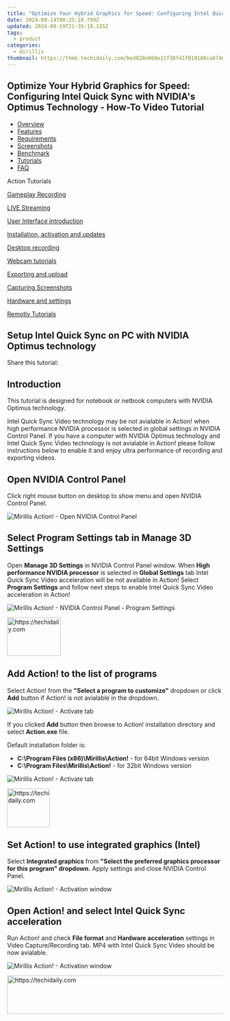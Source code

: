 ```yaml
---
title: "Optimize Your Hybrid Graphics for Speed: Configuring Intel Quick Sync with NVIDIA's Optimus Technology - How-To Video Tutorial"
date: 2024-09-14T00:25:18.799Z
updated: 2024-09-19T21:35:19.135Z
tags:
  - product
categories:
  - mirillis
thumbnail: https://thmb.techidaily.com/bed828e860e21f38fd1f019188cab74669ed8a92873ff57d3d957484d8eacf74.jpg
---
```


## Optimize Your Hybrid Graphics for Speed: Configuring Intel Quick Sync with NVIDIA's Optimus Technology - How-To Video Tutorial

* [Overview](https://tools.techidaily.com/mirillis/products/)
* [Features](https://tools.techidaily.com/mirillis/products/)
* [Requirements](https://tools.techidaily.com/mirillis/products/)
* [Screenshots](https://tools.techidaily.com/mirillis/products/)
* [Benchmark](https://tools.techidaily.com/mirillis/products/)
* [Tutorials](https://tools.techidaily.com/mirillis/products/)
* [FAQ](https://tools.techidaily.com/mirillis/products/)

Action Tutorials

[Gameplay Recording](https://tools.techidaily.com/mirillis/products/) 

[LIVE Streaming](https://tools.techidaily.com/mirillis/products/) 

[User Interface introduction](https://tools.techidaily.com/mirillis/products/) 

[Installation, activation and updates](https://tools.techidaily.com/mirillis/products/) 

[Desktop recording](https://tools.techidaily.com/mirillis/products/) 

[Webcam tutorials](https://tools.techidaily.com/mirillis/products/) 

[Exporting and upload](https://tools.techidaily.com/mirillis/products/) 

[Capturing Screenshots](https://tools.techidaily.com/mirillis/products/) 

[Hardware and settings](https://tools.techidaily.com/mirillis/products/) 

[Remotly Tutorials](https://remotly.com/tutorials/getting-started-with-remotly-for-windows-pc) 

## Setup Intel Quick Sync on PC with NVIDIA Optimus technology

  
 Share this tutorial:

##  Introduction 

 This tutorial is designed for notebook or netbook computers with NVIDIA Optimus technology. 

 Intel Quick Sync Video technology may be not avialable in Action! when high performance NVIDIA processor is selected in global settings in NVIDIA Control Panel. If you have a computer with NVIDIA Optimus technology and Intel Quick Sync Video technology is not avialable in Action! please follow instructions below to enable it and enjoy ultra performance of recording and exporting videos.

##  Open NVIDIA Control Panel 

 Click right mouse button on desktop to show menu and open NVIDIA Control Panel. 

![Mirillis Action! - Open NVIDIA Control Panel](https://mirillis.com/res/old/gfx/tutorials/hardware_settings/mirillis_action_nvidia_optimus_enter_control_panel.jpg "Open NVIDIA Control Panel") 

##  Select Program Settings tab in Manage 3D Settings 

 Open **Manage 3D Settings** in NVIDIA Control Panel window. When **High performance NVIDIA processor** is selected in **Global Settings** tab Intel Quick Sync Video acceleration will be not available in Action! Select **Program Settings** and follow next steps to enable Intel Quick Sync Video acceleration in Action!

![Mirillis Action! - NVIDIA Control Panel - Program Settings](https://mirillis.com/res/old/gfx/tutorials/hardware_settings/mirillis_action_nvidia_optimus_setup.jpg "NVIDIA Control Panel - Program Settings") 

<!-- affiliate ads begin -->
<a href="https://aligracehair.sjv.io/c/5597632/2135351/19272" target="_top" id="2135351">
  <img src="//a.impactradius-go.com/display-ad/19272-2135351" border="0" alt="https://techidaily.com" width="125" height="90"/>
</a>
<img height="0" width="0" src="https://aligracehair.sjv.io/i/5597632/2135351/19272" style="position:absolute;visibility:hidden;" border="0" />
<!-- affiliate ads end -->

##  Add Action! to the list of programs

 Select Action! from the **"Select a program to customize"** dropdown or click **Add** button if Action! is not avialable in the dropdown. 

![Mirillis Action! - Activate tab](https://mirillis.com/res/old/gfx/tutorials/hardware_settings/mirillis_action_nvidia_optimus_setup_add_action.jpg "Select activate tab") 

 If you clicked **Add** button then browse to Action! installation directory and select **Action.exe** file.  
  
 Default installation folder is:

* **C:\\Program Files (x86)\\Mirillis\\Action!** \- for 64bit Windows version
* **C:\\Program Files\\Mirillis\\Action!** \- for 32bit Windows version

![Mirillis Action! - Activate tab](https://mirillis.com/res/old/gfx/tutorials/hardware_settings/mirillis_action_nvidia_optimus_setup_select_action.jpg "Select activate tab") 

<!-- affiliate ads begin -->
<a href="https://bluettius.sjv.io/c/5597632/2148619/17108" target="_top" id="2148619">
  <img src="//a.impactradius-go.com/display-ad/17108-2148619" border="0" alt="https://techidaily.com" width="100" height="90"/>
</a>
<img height="0" width="0" src="https://bluettius.sjv.io/i/5597632/2148619/17108" style="position:absolute;visibility:hidden;" border="0" />
<!-- affiliate ads end -->

## Set Action! to use integrated graphics (Intel) 

 Select **Integrated graphics** from **"Select the preferred graphics processor for this program" dropdown.** Apply settings and close NVIDIA Control Panel.

![Mirillis Action! - Activation window](https://mirillis.com/res/old/gfx/tutorials/hardware_settings/mirillis_action_nvidia_optimus_setup_integrated_graphics.jpg "Activation window with all fields filled in") 

## Open Action! and select Intel Quick Sync acceleration 

 Run Action! and check **File format** and **Hardware acceleration** settings in Video Capture/Recording tab. MP4 with Intel Quick Sync Video should be now avialable. 

![Mirillis Action! - Activation window](https://mirillis.com/res/old/gfx/tutorials/hardware_settings/mirillis_action_file_format_settings_intel_quick_sync.jpg "Activation window with all fields filled in")

<!-- affiliate ads begin -->
<a href="https://appsumo.8odi.net/c/5597632/2049388/7443" target="_top" id="2049388">
  <img src="//a.impactradius-go.com/display-ad/7443-2049388" border="0" alt="https://techidaily.com" width="728" height="90"/>
</a>
<img height="0" width="0" src="https://appsumo.8odi.net/i/5597632/2049388/7443" style="position:absolute;visibility:hidden;" border="0" />
<!-- affiliate ads end -->

<ins class="adsbygoogle"
     style="display:block"
     data-ad-format="autorelaxed"
     data-ad-client="ca-pub-7571918770474297"
     data-ad-slot="1223367746"></ins>

<ins class="adsbygoogle"
     style="display:block"
     data-ad-client="ca-pub-7571918770474297"
     data-ad-slot="8358498916"
     data-ad-format="auto"
     data-full-width-responsive="true"></ins>
